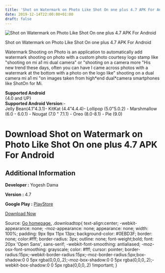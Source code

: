 ```yaml
---
title: 'Shot on Watermark on Photo Like Shot On one plus 4.7 APK For Android'
date: 2019-12-14T22:00:00+01:00
draft: false
---
```


![Shot on Watermark on Photo Like Shot On one plus 4.7 APK For Android](https://i0.wp.com/apkhome.net/wp-content/uploads/2019/12/Shot-on-Watermark-on-Photo-Like-Shot-On-one-plus-4.7.png "Shot on Watermark on Photo Like Shot On one plus 4.7 APK For Android")

  

Shot on Watermark on Photo Like Shot On one plus 4.7 APK For Android

Watermark Shooting on Photo is an application to automatically add watermark shooting on photo with a custom photo courtesy logo stamp like "shooting on mi a1 mi dual camera" or "shooting on a camera more "His new trend these days, often you can have I came across photos with a watermark at the bottom with a photo on the logo like" shooting on a dual camera mi a1 mi "on images taken from high\*end dual\*camera smartphones like ShotOn for Mi.

**Supported Android**  
{4.0 and UP}  
**Supported Android Version**:-  
Jelly Bean(4.1"4.3.1)- KitKat (4.4"4.4.4)- Lollipop (5.0"5.0.2) - Marshmallow (6.0 - 6.0.1) - Nougat (7.0 " 7.1.1) - Oreo (8.0-8.1) - Pie (9.0)

Download Shot on Watermark on Photo Like Shot On one plus 4.7 APK For Android
=============================================================================

Additional Information
----------------------

**Developer :** Yogesh Dama

**Version :** 4.7

**Google Play :** [PlayStore](https://play.google.com/store/apps/details?id=com.bhanu.shoton&hl=en)

  

[Download Now](https://store4app.co/post/shot-on-watermark-on-photo-like-shot-on-one-plus-4-7-apk-for-android_1576352306)

  
Source: [Go homepage.](https://store4app.co/post/shot-on-watermark-on-photo-like-shot-on-one-plus-4-7-apk-for-android_1576352306) .downloadtop{ text-align:center; -webkit-appearance: none; -moz-appearance: none; appearance: none; width: 100%; padding: 9px 9px 11px 13px; background-color: #0EBD3F; border: none; color:#fff; border-radius: 3px; outline: none; font-weight;bold; font: 20px 'Open Sans', sans-serif; -webkit-font-smoothing: antialiased; -moz-osx-font-smoothing: grayscale; color: #fff; cursor: pointer; border-radius:15px;-webkit-border-radius:15px;-moz-border-radius:5px;box-shadow:0 0 5px rgba(0,0,0,.2);-moz-box-shadow:0 0 5px rgba(0,0,0,.2);-webkit-box-shadow:0 0 5px rgba(0,0,0,.2) !important; }